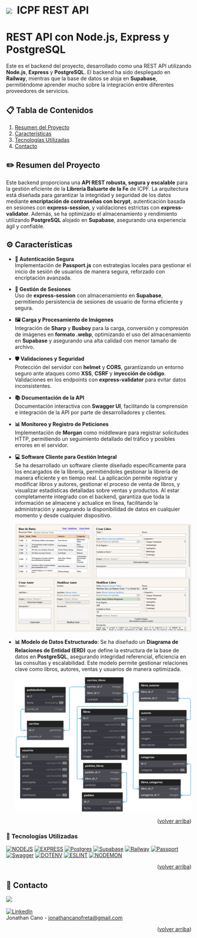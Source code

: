 
<a id="readme-top"></a>

# <img src="https://i.giphy.com/media/v1.Y2lkPTc5MGI3NjExZHlxZnUzc3NlZm95YzU3Z3psOG41eGY2dTFzd2NmZ3V4bTdlZzVpZCZlcD12MV9pbnRlcm5hbF9naWZfYnlfaWQmY3Q9cw/gdTD9BIMWfPEnWmV4e/giphy.gif" width="30">&nbsp; ICPF REST API 

#  REST API con Node.js, Express y PostgreSQL

Este es el backend del proyecto, desarrollado como una REST API utilizando **Node.js**, **Express** y **PostgreSQL**. El backend ha sido desplegado en **Railway**, mientras que la base de datos se aloja en **Supabase**, permitiéndome aprender mucho sobre la integración entre diferentes proveedores de servicios.

## 📋 Tabla de Contenidos
1. [Resumen del Proyecto](#resumen-del-proyecto)
2. [Características](#caracteristicas)
3. [Tecnologías Utilizadas](#tecnologias-utilizadas)
4. [Contacto](#contacto)

## ✏️ <a id="resumen-del-proyecto">Resumen del Proyecto</a>
Este backend proporciona una **API REST robusta, segura y escalable** para la gestión eficiente de la **Librería Baluarte de la Fe** de ICPF. La arquitectura está diseñada para garantizar la integridad y seguridad de los datos mediante **encriptación de contraseñas con bcrypt**, autenticación basada en sesiones con **express-session**, y validaciones estrictas con **express-validator**. Además, se ha optimizado el almacenamiento y rendimiento utilizando **PostgreSQL** alojado en **Supabase**, asegurando una experiencia ágil y confiable.  

## ⚙️ <a id="caracteristicas">Características 

- **🔐 Autenticación Segura**  
  Implementación de **Passport.js** con estrategias locales para gestionar el inicio de sesión de usuarios de manera segura, reforzado con encriptación avanzada.

- **🔑 Gestión de Sesiones**  
  Uso de **express-session** con almacenamiento en **Supabase**, permitiendo persistencia de sesiones de usuario de forma eficiente y segura.

- **🖼️ Carga y Procesamiento de Imágenes**  
  Integración de **Sharp** y **Busboy** para la carga, conversión y compresión de imágenes en **formato .webp**, optimizando el uso del almacenamiento en **Supabase** y asegurando una alta calidad con menor tamaño de archivo.

- **🛡️ Validaciones y Seguridad**  
  Protección del servidor con **helmet** y **CORS**, garantizando un entorno seguro ante ataques como **XSS**, **CSRF** y **inyección de código**. Validaciones en los endpoints con **express-validator** para evitar datos inconsistentes.

- **📚 Documentación de la API**  
  Documentación interactiva con **Swagger UI**, facilitando la comprensión e integración de la API por parte de desarrolladores y clientes.

- **📊 Monitoreo y Registro de Peticiones**  
  Implementación de **Morgan** como middleware para registrar solicitudes HTTP, permitiendo un seguimiento detallado del tráfico y posibles errores en el servidor.

- **💻 Software Cliente para Gestión Integral**  
  Se ha desarrollado un software cliente diseñado específicamente para los encargados de la librería, permitiéndoles gestionar la librería de manera eficiente y en tiempo real. La aplicación permite registrar y modificar libros y autores, gestionar el proceso de venta de libros, y visualizar estadísticas detalladas sobre ventas y productos. Al estar completamente integrado con el backend, garantiza que toda la información se almacene y actualice en línea, facilitando la administración y asegurando la disponibilidad de datos en cualquier momento y desde cualquier dispositivo.

  <p align="center">
  <img src="./public/diagrams/icpf-cliente.png" />
  </p>

- **📊 Modelo de Datos Estructurado**: Se ha diseñado un **Diagrama de Relaciones de Entidad (ERD)** que define la estructura de la base de datos en **PostgreSQL**, asegurando integridad referencial, eficiencia en las consultas y escalabilidad. Este modelo permite gestionar relaciones clave como libros, autores, ventas y usuarios de manera optimizada.

  <p align="center">
    <img src="./public/diagrams/icpf-diagram-black.svg" />
  </p>


<p align="right">(<a href="#readme-top">volver arriba</a>)</p>

### 🔧 <a id="tecnologias-utilizadas">Tecnologías Utilizadas
[![NODEJS][Node.js]][Node-url]
[![EXPRESS][Express.js]][Express-url]
[![Postgres][Postgres]][Postgres-url]
[![Supabase][Supabase]][Supabase-url]
[![Railway][Railway]][Railway-url]
[![Passport][Passport]][Passport-url]
[![Swagger][Swagger]][Swagger-url]
[![DOTENV][Dotenv]][Dotenv-url]
[![ESLINT][Eslint]][Eslint-url]
[![NODEMON][Nodemon]][Nodemon-url]

<p align="right">(<a href="#readme-top">volver arriba</a>)</p>

## 👤 <a id="contacto">Contacto</a>

<a href="https://github.com/JonaRhood/reddit-client/graphs/contributors">
  <img src="https://contrib.rocks/image?repo=JonaRhood/reddit-client" />
</a>

[![LinkedIn][linkedin-shield]][linkedin-url] <br />
Jonathan Cano -  jonathancanofreta@gmail.com

<p align="right">(<a href="#readme-top">volver arriba</a>)</p>

[Node.js]: https://img.shields.io/badge/NODE.JS-20232A?style=for-the-badge&logo=Node.js
[Node-url]: https://nodejs.org/en
[Express.js]: https://img.shields.io/badge/EXPRESS-20232A?style=for-the-badge&logo=express
[Express-url]: https://expressjs.com/es/
[Postgres]: https://img.shields.io/badge/POSTGRESQL-20232A?style=for-the-badge&logo=PostgreSQL
[Postgres-url]: https://www.postgresql.org/
[Supabase]: https://img.shields.io/badge/SUPABASE-20232A?style=for-the-badge&logo=Supabase
[Supabase-url]: https://supabase.com/
[Railway]: https://img.shields.io/badge/RAILWAY-20232A?style=for-the-badge&logo=Railway
[Railway-url]: https://railway.com/
[Passport]: https://img.shields.io/badge/Passport-20232A?style=for-the-badge&logo=Passport
[Passport-url]: https://supabase.com/
[Swagger]: https://img.shields.io/badge/Swagger-20232A?style=for-the-badge&logo=Swagger
[Swagger-url]: https://swagger.io/
[Dotenv]: https://img.shields.io/badge/.ENV-20232A?style=for-the-badge&logo=.env
[Dotenv-url]: https://www.dotenv.org/
[Eslint]: https://img.shields.io/badge/ESLINT-20232A?style=for-the-badge&logo=ESLint
[Eslint-url]: https://eslint.org/
[Nodemon]: https://img.shields.io/badge/Nodemon-20232A?style=for-the-badge&logo=Nodemon
[Nodemon-url]: https://nodemon.io/


[linkedin-shield]: https://img.shields.io/badge/-LinkedIn-blue.svg?style=for-the-badge&logo=linkedin&colorBlue
[linkedin-url]: https://www.linkedin.com/in/jonathancanocalduch